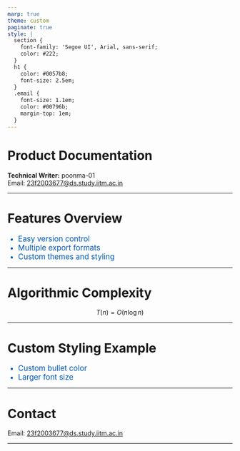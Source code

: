 ```yaml
---
marp: true
theme: custom
paginate: true
style: |
  section {
    font-family: 'Segoe UI', Arial, sans-serif;
    color: #222;
  }
  h1 {
    color: #0057b8;
    font-size: 2.5em;
  }
  .email {
    font-size: 1.1em;
    color: #00796b;
    margin-top: 1em;
  }
---
```


# Product Documentation

**Technical Writer:** poonma-01  
<span class="email">Email: 23f2003677@ds.study.iitm.ac.in</span>

---

<!-- _background: url('https://images.unsplash.com/photo-1461749280684-dccba630e2f6?auto=format&fit=crop&w=800&q=80') -->
# Features Overview

- Easy version control
- Multiple export formats
- Custom themes and styling

---

# Algorithmic Complexity

$$
T(n) = O(n \log n)
$$

---

# Custom Styling Example

<style>
  ul { color: #0057b8; }
  li { font-size: 1.2em; }
</style>

- Custom bullet color
- Larger font size

---

# Contact

Email: <span class="email">23f2003677@ds.study.iitm.ac.in</span>

---

<!-- _footer: 'Page {pageNumber}' -->

<!--
Speaker notes:
- Introduce yourself and the product
- Highlight maintainability and conversion features
- Discuss algorithmic complexity
- Show custom styling and background image
- Provide contact info
-->
